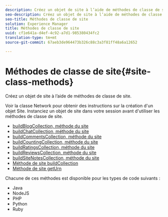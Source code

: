 ```yaml
---
description: Créez un objet de site à l’aide de méthodes de classe de site.
seo-description: Créez un objet de site à l’aide de méthodes de classe de site.
seo-title: Méthodes de classe de site
solution: Experience Manager
title: Méthodes de classe de site
uuid: cf1e641a-d4ef-4c92-a7d1-985380434fc2
translation-type: tm+mt
source-git-commit: 67aeb3de964473b326c88c3a3f81ff48a6a12652

---
```



# Méthodes de classe de site{#site-class-methods}

Créez un objet de site à l’aide de méthodes de classe de site.

Voir la classe Network pour obtenir des instructions sur la création d'un objet Site. Instanciez un objet de site dans votre session avant d'utiliser les méthodes de classe de site.

* [buildBlogCollection, méthode du site](../c-installing-libraries/r-buildblogcollection-site-method.md#r_buildblogcollection_site_method)
* [buildChatCollection, méthode du site](../c-installing-libraries/r-buildchatcollection-site-method.md#r_buildchatcollection_site_method)
* [buildCommentsCollection, méthode du site](../c-installing-libraries/r-buildcommentscollection-site-method.md#r_buildcommentscollection_site_method)
* [buildCountingCollection, méthode du site](../c-installing-libraries/r-buildcountingcollection-site-method.md#r_buildcountingcollection_site_method)
* [buildRatingsCollection, méthode du site](../c-installing-libraries/r-buildratingscollection-site-method.md#r_buildratingscollection_site_method)
* [buildReviewsCollection, méthode du site](../c-installing-libraries/r-buildreviewscollection-site-method.md#r_buildreviewscollection_site_method)
* [buildSiteNotesCollection, méthode du site](../c-installing-libraries/r-buildsitenotescollection-site-method.md#r_buildsitenotescollection_site_method)
* [Méthode de site buildCollection](../c-installing-libraries/r-buildcollection-site-method.md#r_buildcollection_site_method)
* [Méthode de site getUrn](../c-installing-libraries/r-geturn-site-method.md#r_geturn_site_method)

Chacune de ces méthodes est disponible pour les types de code suivants :

* Java
* NodeJS
* PHP
* Python
* Ruby

